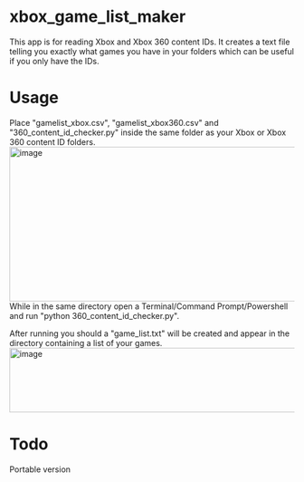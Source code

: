 # xbox_game_list_maker

This app is for reading Xbox and Xbox 360 content IDs. It creates a text file telling you exactly what games you have in your folders which can be useful if you only have the IDs.

# Usage

Place "gamelist_xbox.csv", "gamelist_xbox360.csv" and "360_content_id_checker.py" inside the same folder as your Xbox or Xbox 360 content ID folders. 
<img width="674" height="273" alt="image" src="https://github.com/user-attachments/assets/75c926d2-2f75-4600-a58f-288ffbdc14da" />
While in the same directory open a Terminal/Command Prompt/Powershell and run "python 360_content_id_checker.py".

After running you should  a "game_list.txt" will be created and appear in the directory containing a list of your games.
<img width="526" height="114" alt="image" src="https://github.com/user-attachments/assets/2ab75f6a-158d-4998-af2a-5ec912d2cb93" />

# Todo
Portable version
